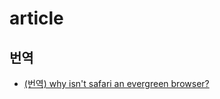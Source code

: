 # article

## 번역

- [(번역) why isn't safari an evergreen browser?](https://github.com/jhlee910609/studying_FE/blob/master/why_isnt_safari_an_evergreen_browser.md)
